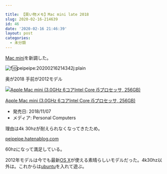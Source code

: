 ```yaml
---

title: 【買い物メモ】Mac mini late 2018
slug: 2020-02-16-214639
id: 46
date: '2020-02-16 21:46:39'
layout: post
categories:
  - 未分類
---
```


[Mac mini](http://d.hatena.ne.jp/keyword/Mac%20mini)を新調した。



![f:id:peipeipe:20200216214342j:plain](https://cdn-ak.f.st-hatena.com/images/fotolife/p/peipeipe/20200216/20200216214342.jpg "f:id:peipeipe:20200216214342j:plain")

奥が2018 手前が2012モデル





[![Apple Mac mini (3.0GHz 6コアIntel Core i5プロセッサ, 256GB)](https://images-fe.ssl-images-amazon.com/images/I/21MixoTYZQL._SL160_.jpg "Apple Mac mini (3.0GHz 6コアIntel Core i5プロセッサ, 256GB)")](https://www.amazon.co.jp/exec/obidos/ASIN/B07K8DDSJ2/peipeipe-22/)



[Apple Mac mini (3.0GHz 6コアIntel Core i5プロセッサ, 256GB)](https://www.amazon.co.jp/exec/obidos/ASIN/B07K8DDSJ2/peipeipe-22/)

*   発売日: 2018/11/07
*   メディア: Personal Computers







理由は4k 30hzが耐えられなくなってきたため。

[peipeipe.hatenablog.com](https://peipeipe.hatenablog.com/entry/2019/11/09/230621)

60hzになって満足している。

2012年モデルは今でも最新[OS X](http://d.hatena.ne.jp/keyword/OS%20X)が使える素晴らしいモデルだった。4k30hz以外は。これからは[ubuntu](http://d.hatena.ne.jp/keyword/ubuntu)を入れて遊ぶ。